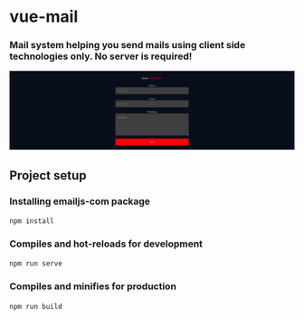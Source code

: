 # vue-mail
### Mail system helping you send mails using client side technologies only. No server is required!

![](./src/assets/mail-page.png)

## Project setup
### Installing emailjs-com package
```
npm install
```

### Compiles and hot-reloads for development
```
npm run serve
```

### Compiles and minifies for production
```
npm run build
```